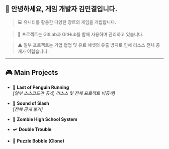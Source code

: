 ## 👋 안녕하세요, 게임 개발자 김민결입니다.
> 💻 유니티를 활용한 다양한 장르의 게임을 개밥합니다.

> 💾 프로젝트는 GitLab과 GitHub를 함께 사용하며 관리하고 있습니다.

> ⚠️ 일부 프로젝트는 기업 협업 및 유료 에셋의 유출 방지로 인해 리소스 전체 공개가 어렵습니다.
---

## 🎮 Main Projects

- 🐧 **Last of Penguin Running**  
  _[일부 소스코드만 공개, 리소스 및 전체 프로젝트 비공개]_

- 🐀 **Sound of Slash**  
  _[전체 공개 불가]_

- 🧟 **Zombie High School System**  

- 🛩️ **Double Trouble**  

- 🫧 **Puzzle Bobble (Clone)**  
